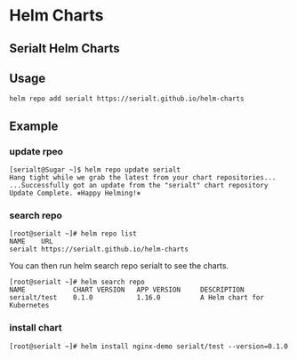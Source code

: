 # Helm Charts

## Serialt Helm Charts


## Usage

```shell
helm repo add serialt https://serialt.github.io/helm-charts
```

## Example

### update rpeo 
```shell
[serialt@Sugar ~]$ helm repo update serialt
Hang tight while we grab the latest from your chart repositories...
...Successfully got an update from the "serialt" chart repository
Update Complete. ⎈Happy Helming!⎈
```

### search repo
```shell
[root@serialt ~]# helm repo list
NAME    URL                                 
serialt https://serialt.github.io/helm-charts
```
You can then run helm search repo serialt to see the charts.

```
[root@serialt ~]# helm search repo
NAME            CHART VERSION   APP VERSION     DESCRIPTION                
serialt/test    0.1.0           1.16.0          A Helm chart for Kubernetes
```

### install chart

```shell
[root@serialt ~]# helm install nginx-demo serialt/test --version=0.1.0
```